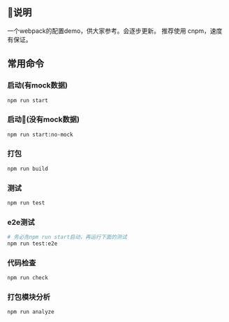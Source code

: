 ## 说明
一个webpack的配置demo，供大家参考。会逐步更新。
推荐使用 cnpm，速度有保证。
## 常用命令
### 启动(有mock数据)
```bash
npm run start
```
### 启动(没有mock数据)
```bash
npm run start:no-mock
```
### 打包
```bash
npm run build
```
### 测试
```bash
npm run test
```
### e2e测试
```bash
# 务必先npm run start启动，再运行下面的测试
npm run test:e2e
```
### 代码检查
```bash
npm run check
```
### 打包模块分析
```bash
npm run analyze
```
